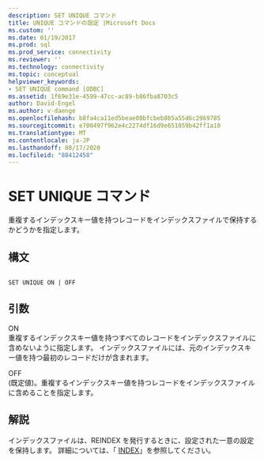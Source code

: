 ```yaml
---
description: SET UNIQUE コマンド
title: UNIQUE コマンドの設定 |Microsoft Docs
ms.custom: ''
ms.date: 01/19/2017
ms.prod: sql
ms.prod_service: connectivity
ms.reviewer: ''
ms.technology: connectivity
ms.topic: conceptual
helpviewer_keywords:
- SET UNIQUE command [ODBC]
ms.assetid: 1f69e31e-4599-47cc-ac89-b86fba8703c5
author: David-Engel
ms.author: v-daenge
ms.openlocfilehash: b8fa4ca11ed5beae08bfcbeb8b5a55d6c2969785
ms.sourcegitcommit: e700497f962e4c2274df16d9e651059b42ff1a10
ms.translationtype: MT
ms.contentlocale: ja-JP
ms.lasthandoff: 08/17/2020
ms.locfileid: "88412458"
---
```

# <a name="set-unique-command"></a>SET UNIQUE コマンド
重複するインデックスキー値を持つレコードをインデックスファイルで保持するかどうかを指定します。  
  
## <a name="syntax"></a>構文  
  
```  
  
SET UNIQUE ON | OFF  
```  
  
## <a name="arguments"></a>引数  
 ON  
 重複するインデックスキー値を持つすべてのレコードをインデックスファイルに含めないように指定します。 インデックスファイルには、元のインデックスキー値を持つ最初のレコードだけが含まれます。  
  
 OFF  
 (既定値)。重複するインデックスキー値を持つレコードをインデックスファイルに含めることを指定します。  
  
## <a name="remarks"></a>解説  
 インデックスファイルは、REINDEX を発行するときに、設定された一意の設定を保持します。 詳細については、「 [INDEX](../../odbc/microsoft/index-command.md)」を参照してください。
